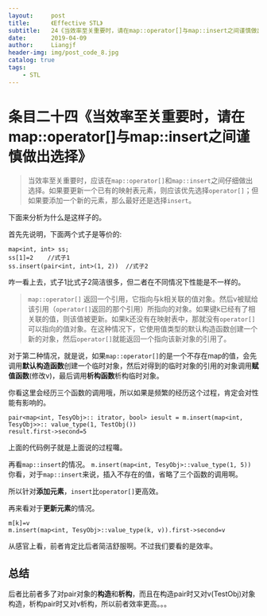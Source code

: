 ```yaml
---
layout:     post                  
title:      《Effective STL》         
subtitle:   24《当效率至关重要时，请在map::operator[]与map::insert之间谨慎做出选择》
date:       2019-04-09          
author:     Liangjf                  
header-img: img/post_code_8.jpg
catalog: true                      
tags:                       
    - STL
---
```


# 条目二十四《当效率至关重要时，请在map::operator[]与map::insert之间谨慎做出选择》

> 当效率至关重要时，应该在`map::operator[]`和`map::insert`之间仔细做出选择。如果要更新一个已有的映射表元素，则应该优先选择`operator[]`；但如果要添加一个新的元素，那么最好还是选择`insert`。

下面来分析为什么是这样子的。

首先先说明，下面两个式子是等价的:

	map<int, int> ss;
	ss[1]=2    //式子1
	ss.insert(pair<int, int>(1, 2))  //式子2

咋一看上去，式子1比式子2简洁很多，但二者在不同情况下性能是不一样的。

> `map::operator[]`  返回一个引用，它指向与k相关联的值对象。然后v被赋给该引用（`operator[]`返回的那个引用）所指向的对象。如果键k已经有了相关联的值，则该值被更新。如果k还没有在映射表中，那就没有`operator[]`可以指向的值对象。在这种情况下，它使用值类型的默认构造函数创建一个新的对象，然后`operator[]`就能返回一个指向该新对象的引用了。

对于第二种情况，就是说，如果`map::operator[]`的是一个不存在map的值，会先调用**默认构造函数**创建一个临时对象，然后对得到的临时对象的引用的对象调用**赋值函数**(修改v)，最后调用**析构函数**析构临时对象。

你看这里会经历三个函数的调用哦，所以如果是频繁的经历这个过程，肯定会对性能有影响的。

	pair<map<int, TesyObj>:: itrator, bool> iesult = m.insert(map<int, TesyObj>>:: value_type(1, TestObj())
	result.first->second=5

上面的代码例子就是上面说的过程囖。

再看`map::insert`的情况。
`m.insert(map<int, TesyObj>::value_type(1, 5))`
你看，对于`map::insert`来说，插入不存在的值，省略了三个函数的调用啊。

所以针对**添加元素**，`insert`比`operator[]`更高效。

再来看对于**更新元素**的情况。

	m[k]=v
	m.insert(map<int, TesyObj>::value_type(k, v)).first->second=v

从感官上看，前者肯定比后者简洁舒服啊。不过我们要看的是效率。

## 总结
后者比前者多了对pair对象的**构造**和**析构**，而且在构造pair时又对v(TestObj)对象构造，析构pair时又对v析构，所以前者效率更高。。。
